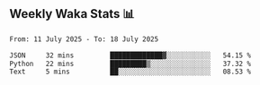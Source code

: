 ## Weekly Waka Stats 📊
<!--START_SECTION:waka-->

```txt
From: 11 July 2025 - To: 18 July 2025

JSON     32 mins         █████████████▓░░░░░░░░░░░   54.15 %
Python   22 mins         █████████▒░░░░░░░░░░░░░░░   37.32 %
Text     5 mins          ██░░░░░░░░░░░░░░░░░░░░░░░   08.53 %
```

<!--END_SECTION:waka-->

<!--

Here are some ideas to get you started:

- 🔭 I’m currently working on (way to add branches committed on)
- 🌱 I’m currently learning Web Frameworks and Machine Learning! (Lisp, JS (react & angular), Python, and __)
- 💬 Ask me about ...
- 📫 How to reach me: 
- 😄 Pronouns: He/Him/His
- ⚡ Fun fact: ...

that-recsys-lab
-->
